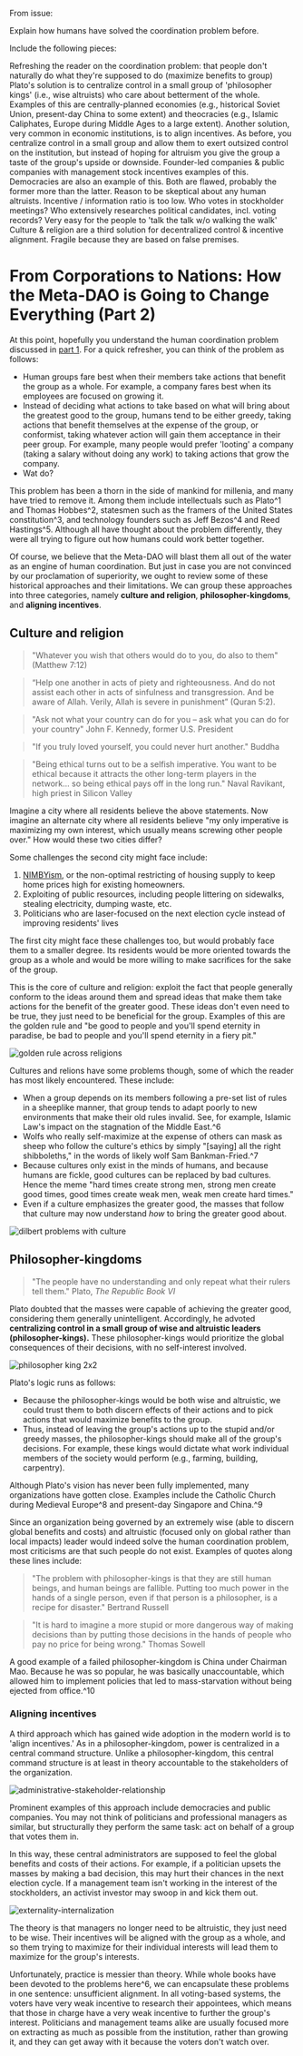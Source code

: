 From issue:

Explain how humans have solved the coordination problem before.

Include the following pieces:

Refreshing the reader on the coordination problem: that people don't naturally do what they're supposed to do (maximize benefits to group)
Plato's solution is to centralize control in a small group of 'philosopher kings' (i.e., wise altruists) who care about betterment of the whole. Examples of this are centrally-planned economies (e.g., historical Soviet Union, present-day China to some extent) and theocracies (e.g., Islamic Caliphates, Europe during Middle Ages to a large extent).
Another solution, very common in economic institutions, is to align incentives. As before, you centralize control in a small group and allow them to exert outsized control on the institution, but instead of hoping for altruism you give the group a taste of the group's upside or downside. Founder-led companies & public companies with management stock incentives examples of this. Democracies are also an example of this.
Both are flawed, probably the former more than the latter.
Reason to be skeptical about any human altruists.
Incentive / information ratio is too low. Who votes in stockholder meetings? Who extensively researches political candidates, incl. voting records? Very easy for the people to 'talk the talk w/o walking the walk'
Culture & religion are a third solution for decentralized control & incentive alignment. Fragile because they are based on false premises.

# From Corporations to Nations: How the Meta-DAO is Going to Change Everything (Part 2)

At this point, hopefully you understand the human coordination problem discussed in [part 1](https://medium.com/@metaproph3t/from-corporations-to-nations-how-the-meta-dao-is-going-to-change-everything-part-1-a8657562b12e). For a quick refresher, you can think of the problem as follows:
- Human groups fare best when their members take actions that benefit the group as a whole. For example, a company fares best when its employees are focused on growing it.
- Instead of deciding what actions to take based on what will bring about the greatest good to the group, humans tend to be either greedy, taking actions that benefit themselves at the expense of the group, or conformist, taking whatever action will gain them acceptance in their peer group. For example, many people would prefer 'looting' a company (taking a salary without doing any work) to taking actions that grow the company.
- Wat do?

This problem has been a thorn in the side of mankind for millenia, and many have tried to remove it. Among them include intellectuals such as Plato^1 and Thomas Hobbes^2, statesmen such as the framers of the United States constitution^3, and technology founders such as Jeff Bezos^4 and Reed Hastings^5. Although all have thought about the problem differently, they were all trying to figure out how humans could work better together.

Of course, we believe that the Meta-DAO will blast them all out of the water as an engine of human coordination. But just in case you are not convinced by our proclamation of superiority, we ought to review some of these historical approaches and their limitations. We can group these approaches into three categories, namely **culture and religion**, **philosopher-kingdoms**, and **aligning incentives**. 

## Culture and religion

> "Whatever you wish that others would do to you, do also to them" (Matthew 7:12)

> “Help one another in acts of piety and righteousness. And do not assist each other in acts of sinfulness and transgression. And be aware of Allah. Verily, Allah is severe in punishment” (Quran 5:2).

> "Ask not what your country can do for you – ask what you can do for your country" John F. Kennedy, former U.S. President

> "If you truly loved yourself, you could never hurt another." Buddha

> "Being ethical turns out to be a selfish imperative. You want to be ethical because it attracts the other long-term players in the network... so being ethical pays off in the long run." Naval Ravikant, high priest in Silicon Valley

Imagine a city where all residents believe the above statements. Now imagine an alternate city where all residents believe "my only imperative is maximizing my own interest, which usually means screwing other people over." How would these two cities differ? 

Some challenges the second city might face include:
1. [NIMBYism](https://en.wikipedia.org/wiki/NIMBY), or the non-optimal restricting of housing supply to keep home prices high for existing homeowners.
2. Exploiting of public resources, including people littering on sidewalks, stealing electricity, dumping waste, etc.
3. Politicians who are laser-focused on the next election cycle instead of improving residents' lives

The first city might face these challenges too, but would probably face them to a smaller degree. Its residents would be more oriented towards the group as a whole and would be more willing to make sacrifices for the sake of the group. 

This is the core of culture and religion: exploit the fact that people generally conform to the ideas around them and spread ideas that make them take actions for the benefit of the greater good. These ideas don't even need to be true, they just need to be beneficial for the group. Examples of this are the golden rule and "be good to people and you'll spend eternity in paradise, be bad to people and you'll spend eternity in a fiery pit."

![golden rule across religions](media/golden-rule-in-religions.jpeg)

Cultures and relions have some problems though, some of which the reader has most likely encountered. These include:
- When a group depends on its members following a pre-set list of rules in a sheeplike manner, that group tends to adapt poorly to new environments that make their old rules invalid. See, for example, Islamic Law's impact on the stagnation of the Middle East.^6
- Wolfs who really self-maximize at the expense of others can mask as sheep who follow the culture's ethics by simply "[saying] all the right shibboleths," in the words of likely wolf Sam Bankman-Fried.^7
- Because cultures only exist in the minds of humans, and because humans are fickle, good cultures can be replaced by bad cultures. Hence the meme "hard times create strong men, strong men create good times, good times create weak men, weak men create hard times."
- Even if a culture emphasizes the greater good, the masses that follow that culture may now understand *how* to bring the greater good about. 

![dilbert problems with culture](media/dilbert-culture-problems.gif)

## Philosopher-kingdoms

> "The people have no understanding and only repeat what their rulers tell them." Plato, *The Republic Book VI*

Plato doubted that the masses were capable of achieving the greater good, considering them generally unintelligent. Accordingly, he advoted **centralizing control in a small group of wise and altruistic leaders (philosopher-kings).** These philosopher-kings would prioritize the global consequences of their decisions, with no self-interest involved.

![philosopher king 2x2](media/altruistic-decision-maker.excalidraw.png)

Plato's logic runs as follows:
- Because the philosopher-kings would be both wise and altruistic, we could trust them to both discern effects of their actions and to pick actions that would maximize benefits to the group. 
- Thus, instead of leaving the group's actions up to the stupid and/or greedy masses, the philosopher-kings should make all of the group's decisions. For example, these kings would dictate what work individual members of the society would perform (e.g., farming, building, carpentry).

Although Plato's vision has never been fully implemented, many organizations have gotten close. Examples include the Catholic Church during Medieval Europe^8 and present-day Singapore and China.^9

Since an organization being governed by an extremely wise (able to discern global benefits and costs) and altruistic (focused only on global rather than local impacts) leader would indeed solve the human coordination problem, most criticisms are that such people do not exist. Examples of quotes along these lines include:

> "The problem with philosopher-kings is that they are still human beings, and human beings are fallible. Putting too much power in the hands of a single person, even if that person is a philosopher, is a recipe for disaster." Bertrand Russell

> "It is hard to imagine a more stupid or more dangerous way of making decisions than by putting those decisions in the hands of people who pay no price for being wrong." Thomas Sowell

A good example of a failed philosopher-kingdom is China under Chairman Mao. Because he was so popular, he was basically unaccountable, which allowed him to implement policies that led to mass-starvation without being ejected from office.^10

### Aligning incentives

A third approach which has gained wide adoption in the modern world is to 'align incentives.' As in a philosopher-kingdom, power is centralized in a central command structure. Unlike a philosopher-kingdom, this central command structure is at least in theory accountable to the stakeholders of the organization.

![administrative-stakeholder-relationship](media/StakeholderAdministratorRelationship.excalidraw.png)

Prominent examples of this approach include democracies and public companies. You may not think of politicians and professional managers as similar, but structurally they perform the same task: act on behalf of a group that votes them in.

In this way, these central administrators are supposed to feel the global benefits and costs of their actions. For example, if a politician upsets the masses by making a bad decision, this may hurt their chances in the next election cycle. If a management team isn't working in the interest of the stockholders, an activist investor may swoop in and kick them out.

![externality-internalization](media/externality-internalization.excalidraw.png)

The theory is that managers no longer need to be altruistic, they just need to be wise. Their incentives will be aligned with the group as a whole, and so them trying to maximize for their individual interests will lead them to maximize for the group's interests.

Unfortunately, practice is messier than theory. While whole books have been devoted to the problems here^6, we can encapsulate these problems in one sentence: unsufficient alignment. In all voting-based systems, the voters have very weak incentive to research their appointees, which means that those in charge have a very weak incentive to further the group's interest. Politicians and management teams alike are usually focused more on extracting as much as possible from the institution, rather than growing it, and they can get away with it because the voters don't watch over.

[1]: https://en.wikipedia.org/wiki/Republic_(Plato)
[2]: https://en.wikipedia.org/wiki/Leviathan_(Hobbes_book)
[3]: https://constitution.congress.gov/constitution/
[4]: https://www.aboutamazon.com/about-us/leadership-principles
[5]: https://www.slideshare.net/AytaKorkusuz/reed-hastings-ceo-netflix-culture
[6]: http://www.lpbr.net/2012/06/long-divergence-how-islamic-law-held.html
[7]: https://www.vox.com/future-perfect/23462333/sam-bankman-fried-ftx-cryptocurrency-effective-altruism-crypto-bahamas-philanthropy
[8]: https://archive.org/details/papalmonarchywes0000morr_h6a9
[9]: https://en.wikipedia.org/wiki/Philosopher_king
[10]: https://www.bbc.co.uk/history/historic_figures/mao_zedong.shtml

[1]: https://www.un.org/en/about-us/member-states
[2]: https://focus.world-exchanges.org/articles/number-listed-companies
[3]: https://www.reference.com/world-view/many-religions-world-8f3af083e8592895
[4]: https://www.newworldencyclopedia.org/entry/Institutional_economics
[5]: https://www.vox.com/future-perfect/23462333/sam-bankman-fried-ftx-cryptocurrency-effective-altruism-crypto-bahamas-philanthropy
[6]: https://books.google.com/books/about/Managing_the_Commons_Second_Edition.html?id=Td2turpuRX8C
